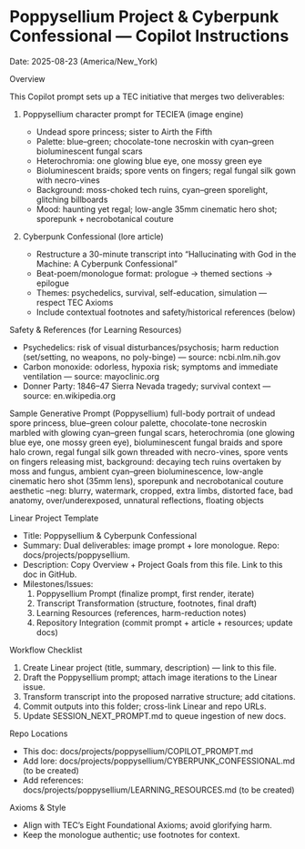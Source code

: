 # Poppysellium Project & Cyberpunk Confessional — Copilot Instructions

Date: 2025-08-23 (America/New_York)

Overview

This Copilot prompt sets up a TEC initiative that merges two deliverables:

1) Poppysellium character prompt for TECIE’A (image engine)
   - Undead spore princess; sister to Airth the Fifth
   - Palette: blue–green; chocolate-tone necroskin with cyan–green bioluminescent fungal scars
   - Heterochromia: one glowing blue eye, one mossy green eye
   - Bioluminescent braids; spore vents on fingers; regal fungal silk gown with necro-vines
   - Background: moss-choked tech ruins, cyan–green sporelight, glitching billboards
   - Mood: haunting yet regal; low-angle 35mm cinematic hero shot; sporepunk + necrobotanical couture

2) Cyberpunk Confessional (lore article)
   - Restructure a 30-minute transcript into “Hallucinating with God in the Machine: A Cyberpunk Confessional”
   - Beat-poem/monologue format: prologue → themed sections → epilogue
   - Themes: psychedelics, survival, self-education, simulation — respect TEC Axioms
   - Include contextual footnotes and safety/historical references (below)

Safety & References (for Learning Resources)
- Psychedelics: risk of visual disturbances/psychosis; harm reduction (set/setting, no weapons, no poly-binge) — source: ncbi.nlm.nih.gov
- Carbon monoxide: odorless, hypoxia risk; symptoms and immediate ventilation — source: mayoclinic.org
- Donner Party: 1846–47 Sierra Nevada tragedy; survival context — source: en.wikipedia.org

Sample Generative Prompt (Poppysellium)
full-body portrait of undead spore princess, blue–green colour palette, chocolate-tone necroskin marbled with glowing cyan–green fungal scars, heterochromia (one glowing blue eye, one mossy green eye), bioluminescent fungal braids and spore halo crown, regal fungal silk gown threaded with necro-vines, spore vents on fingers releasing mist, background: decaying tech ruins overtaken by moss and fungus, ambient cyan–green bioluminescence, low-angle cinematic hero shot (35mm lens), sporepunk and necrobotanical couture aesthetic –neg: blurry, watermark, cropped, extra limbs, distorted face, bad anatomy, over/underexposed, unnatural reflections, floating objects

Linear Project Template
- Title: Poppysellium & Cyberpunk Confessional
- Summary: Dual deliverables: image prompt + lore monologue. Repo: docs/projects/poppysellium.
- Description: Copy Overview + Project Goals from this file. Link to this doc in GitHub.
- Milestones/Issues:
  1. Poppysellium Prompt (finalize prompt, first render, iterate)
  2. Transcript Transformation (structure, footnotes, final draft)
  3. Learning Resources (references, harm-reduction notes)
  4. Repository Integration (commit prompt + article + resources; update docs)

Workflow Checklist
1) Create Linear project (title, summary, description) — link to this file.
2) Draft the Poppysellium prompt; attach image iterations to the Linear issue.
3) Transform transcript into the proposed narrative structure; add citations.
4) Commit outputs into this folder; cross-link Linear and repo URLs.
5) Update SESSION_NEXT_PROMPT.md to queue ingestion of new docs.

Repo Locations
- This doc: docs/projects/poppysellium/COPILOT_PROMPT.md
- Add lore: docs/projects/poppysellium/CYBERPUNK_CONFESSIONAL.md (to be created)
- Add references: docs/projects/poppysellium/LEARNING_RESOURCES.md (to be created)

Axioms & Style
- Align with TEC’s Eight Foundational Axioms; avoid glorifying harm.
- Keep the monologue authentic; use footnotes for context.
